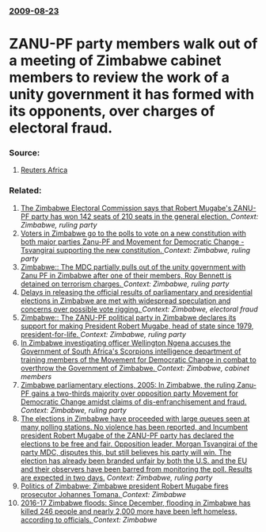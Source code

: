 ### [2009-08-23](/news/2009/08/23/index.md)

#  ZANU-PF party members walk out of a meeting of Zimbabwe cabinet members to review the work of a unity government it has formed with its opponents, over charges of electoral fraud. 




### Source:

1. [Reuters Africa](http://af.reuters.com/article/topNews/idAFJOE57M06920090823)

### Related:

1. [The Zimbabwe Electoral Commission says that Robert Mugabe's ZANU-PF party has won 142 seats of 210 seats in the general election. ](/news/2013/08/2/the-zimbabwe-electoral-commission-says-that-robert-mugabe-s-zanu-pf-party-has-won-142-seats-of-210-seats-in-the-general-election.md) _Context: Zimbabwe, ruling party_
2. [Voters in Zimbabwe go to the polls to vote on a new constitution with both major parties Zanu-PF and Movement for Democratic Change&nbsp;- Tsvangirai supporting the new constitution. ](/news/2013/03/16/voters-in-zimbabwe-go-to-the-polls-to-vote-on-a-new-constitution-with-both-major-parties-zanu-pf-and-movement-for-democratic-change-nbsp.md) _Context: Zimbabwe, ruling party_
3. [ Zimbabwe:: The MDC partially pulls out of the unity government with Zanu PF in Zimbabwe after one of their members, Roy Bennett is detained on terrorism charges. ](/news/2009/10/16/zimbabwe-the-mdc-partially-pulls-out-of-the-unity-government-with-zanu-pf-in-zimbabwe-after-one-of-their-members-roy-bennett-is-detained.md) _Context: Zimbabwe, ruling party_
4. [ Delays in releasing the official results of parliamentary and presidential elections in Zimbabwe are met with widespread speculation and concerns over possible vote rigging. ](/news/2008/04/1/delays-in-releasing-the-official-results-of-parliamentary-and-presidential-elections-in-zimbabwe-are-met-with-widespread-speculation-and-co.md) _Context: Zimbabwe, electoral fraud_
5. [ Zimbabwe:: The ZANU-PF political party in Zimbabwe declares its support for making President Robert Mugabe, head of state since 1979, president-for-life. ](/news/2007/07/31/zimbabwe-the-zanu-pf-political-party-in-zimbabwe-declares-its-support-for-making-president-robert-mugabe-head-of-state-since-1979-presi.md) _Context: Zimbabwe, ruling party_
6. [ In Zimbabwe investigating officer Wellington Ngena accuses the Government of South Africa's Scorpions intelligence department of training members of the Movement for Democratic Change in combat to overthrow the Government of Zimbabwe. ](/news/2007/04/22/in-zimbabwe-investigating-officer-wellington-ngena-accuses-the-government-of-south-africa-s-scorpions-intelligence-department-of-training-m.md) _Context: Zimbabwe, cabinet members_
7. [ Zimbabwe parliamentary elections, 2005: In Zimbabwe, the ruling Zanu-PF gains a two-thirds majority over opposition party Movement for Democratic Change amidst claims of dis-enfranchisement and fraud. ](/news/2005/04/1/zimbabwe-parliamentary-elections-2005-in-zimbabwe-the-ruling-zanu-pf-gains-a-two-thirds-majority-over-opposition-party-movement-for-demo.md) _Context: Zimbabwe, ruling party_
8. [ The elections in Zimbabwe have proceeded with large queues seen at many polling stations. No violence has been reported, and Incumbent president Robert Mugabe of the ZANU-PF party has declared the elections to be free and fair. Opposition leader, Morgan Tsvangirai of the party MDC, disputes this, but still believes his party will win. The election has already been branded unfair by both the U.S. and the EU and their observers have been barred from monitoring the poll. Results are expected in two days.](/news/2005/03/31/the-elections-in-zimbabwe-have-proceeded-with-large-queues-seen-at-many-polling-stations-no-violence-has-been-reported-and-incumbent-pres.md) _Context: Zimbabwe, ruling party_
9. [Politics of Zimbabwe: Zimbabwe president Robert Mugabe fires prosecutor Johannes Tomana. ](/news/2017/06/10/politics-of-zimbabwe-zimbabwe-president-robert-mugabe-fires-prosecutor-johannes-tomana.md) _Context: Zimbabwe_
10. [2016-17 Zimbabwe floods: Since December, flooding in Zimbabwe has killed 246 people and nearly 2,000 more have been left homeless, according to officials. ](/news/2017/03/3/2016-17-zimbabwe-floods-since-december-flooding-in-zimbabwe-has-killed-246-people-and-nearly-2-000-more-have-been-left-homeless-accordi.md) _Context: Zimbabwe_
